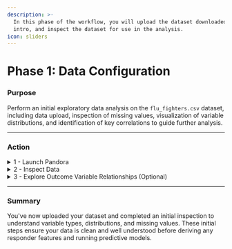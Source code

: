 ```yaml
---
description: >-
  In this phase of the workflow, you will upload the dataset downloaded in the
  intro, and inspect the dataset for use in the analysis.
icon: sliders
---
```


# Phase 1: Data Configuration

### Purpose

Perform an initial exploratory data analysis on the `flu_fighters.csv` dataset, including data upload, inspection of missing values, visualization of variable distributions, and identification of key correlations to guide further analysis.

***

### Action

<details>

<summary>1 - Launch Pandora</summary>

1. Open Docker and run PANDORA container

<figure><img src="../.gitbook/assets/FF_Phase1_Launch Docker_annotated.png" alt=""><figcaption></figcaption></figure>

2. Open Terminal
   * On Windows, search for PowerShell in your Start menu and open it.
   * On MacOS or Linux, open the Terminal app.

3) Run Installation Command

{% code overflow="wrap" %}
```bash
docker run --rm --detach --name genular --tty --interactive --env IS_DOCKER='true' --env TZ=Europe/London --oom-kill-disable --volume genular_frontend_latest:/var/www/genular/pandora --volume genular_backend_latest:/var/www/genular/pandora-backend --volume genular_data_latest:/mnt/usrdata --publish 3010:3010 --publish 3011:3011 --publish 3012:3012 --publish 3013:3013 genular/pandora:latest
```
{% endcode %}

4. Access PANDORA:
   1. Open your browser and navigate to [http://localhost:3010](http://localhost:3010)



</details>

<details>

<summary>2 - Inspect Data</summary>

1. Navigate to **Workspace**

<figure><img src="../.gitbook/assets/FF_Phase1_Workspace_annotated.png" alt=""><figcaption></figcaption></figure>

2. Upload the `flu_fighters.csv` dataset to **Workspace**

3) Select the uploaded `flu_fighters.csv` dataset

<figure><img src="../.gitbook/assets/FF_Phase1_Workspace_Select Dataset_annotated.png" alt=""><figcaption></figcaption></figure>

4. With the dataset selected, navigate to **Discovery** -> **Start**
   1. Select the **Data Overview** tab

<figure><img src="../.gitbook/assets/FF_Phase1_Discovery_Data Overview_annotated.png" alt=""><figcaption></figcaption></figure>

5. Select up to 5 variables for inspection
   1. The first variable selected will be set as the sorting variable
   2. Examine missing values - The number of NAs per feature is provided when selecting your columns, a star next to that number indicates <10% of values are NA for a given feature
   3. In this example, baseline CD4+ IFN-γ responses to H1 (`h1_v0_cd4_ifng`)is set as the sorting variable and compared to CD4 cytokine fold change variables (`h1_cd4_ifng_fold_change`, `h3_cd4_ifng_fold_change`, `h1_cd4_il2_fold_change`)

<figure><img src="../.gitbook/assets/FF_Phase1_Data Discovery_Column Selection.png" alt="" width="375"><figcaption></figcaption></figure>

{% hint style="warning" %}
### Handling Missing Values

Caution should be taken when using median imputation for features containing more than 10% missing values (NA). In these cases, you will want to check the dataset to ensure no bias in the missing values (ie, all high responders are missing a selected baseline measurement).


{% endhint %}

6. Plot image for the selected data

7) Examine the **Distribution Plot**
   1. This plot provides information about skewness, potential outliers, and correlations between variables.
   2. Based on the distribution plot generated in our example below, we see:
      1. The distribution plot for every selected feature is right-skewed, as shown in the figures along the diagonal.
      2. There is a significant correlation, as shown in the red boxes, between:
         1. `h1_v0_cd4_ifng` & `h1_cd4_ifng_fold_change`
         2. `h1_cd4_ifng_fold_change` & `h1_cd4_il2_fold_change`
         3. `h1_cd4_ifng_fold_change` & `h3_cd4_ifng_fold_change`
         4. `h1_cd4_il2_fold_change` & `h3_cd4_ifng_fold_change`
      3. There are significant outliers in some of the correlation plots, as shown by the red circles.

<figure><img src="../.gitbook/assets/FF_Phase1_Distribution Plot_annotated.png" alt=""><figcaption></figcaption></figure>

8. Select the **Table Plot** tab and examine the table plot
   1. This plot can be used to understand columns (predictors vs. outcomes), data types, and unique value counts.
   2. The leftmost variable is the sorting variable, arranging all rows from its largest to smallest values.
   3. Based on the table plot generated in our example below, we see:
      1. No apparent correlation (positive or negative) between the fold change variables and decreasing baseline cytokine levels.
      2. The data types for each variable are continuous and tend to range between -0.5 and 1 for the log of every variable.

<figure><img src="../.gitbook/assets/FF_Phase1_Table Plot.png" alt=""><figcaption></figcaption></figure>

**Repeat this process for all key baseline and outcome features of interest.**

</details>

<details>

<summary>3 - Explore Outcome Variable Relationships (Optional)</summary>

1. Navigate to **Discovery** -> **Correlation**

<figure><img src="../.gitbook/assets/FF_Phase1_Dicsovery_Correlation_annotated.png" alt=""><figcaption></figcaption></figure>

2.  Expand **Column Selection**

    1. Select all outcome columns (`fold_change`)

    ![](<../.gitbook/assets/FF_Phase1_Correlation_Column Selection.png>)

    b.  Choose **Correlation Method** `Spearman`

    ![](<../.gitbook/assets/FF_Phase1_Correlation_Correlation Method.png>)

3)  Expand **Preprocessing**

    1. Remove the `medianimpute`

    ![](<../.gitbook/assets/FF_Phase1_Correlation_Remove medianimpute.png>)

4.  Expand **Correlation Settings**

    1. Select **NA Action** `pairwise.complete.obs` from the dropdown

    ![](<../.gitbook/assets/FF_Phase1_Correlation_NA Action.png>)

    b.  Select a desired **Plot method** for visualization

    ![](<../.gitbook/assets/FF_Phase1_Correlation_Plot Method.png>)

5) Set **Text size** to 1

6. Click the **Plot Image** button

7) Observe the correlation plot
   1. See documentation on [Correlation](https://app.gitbook.com/s/9LdC62ZpkxqvCBTPwVZU/data-analysis/discovery/correlation) for more information about interpreting the plot.

<figure><img src="../.gitbook/assets/FF_Phase1_Correlation_Correlation Plot.png" alt=""><figcaption><p>Flu Fighters correlation plot for all fold_change variables</p></figcaption></figure>



</details>

***

### Summary

You've now uploaded your dataset and completed an initial inspection to understand variable types, distributions, and missing values. These initial steps ensure your data is clean and well understood before deriving any responder features and running predictive models.

